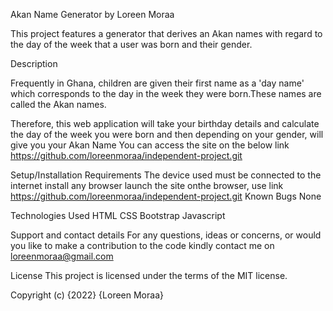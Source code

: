 Akan Name Generator by Loreen Moraa

This project features a generator that derives an Akan names with regard to the day of the week that a user was born and their gender.

Description

Frequently in Ghana, children are given their first name as a 'day name' which corresponds to the day in the week they were born.These names are called the Akan names.

Therefore, this web application will take your birthday details and calculate the day of the week you were born and then depending on your gender, will give you your Akan Name
You can access the site on the below link https://github.com/loreenmoraa/independent-project.git

Setup/Installation Requirements
The device used must be connected to the internet
install any browser
launch the site onthe browser, use link https://github.com/loreenmoraa/independent-project.git
Known Bugs
None

Technologies Used
HTML
CSS
Bootstrap
Javascript

Support and contact details
For any questions, ideas or concerns, or would you like to make a contribution to the code kindly contact me on loreenmoraa@gmail.com

License
This project is licensed under the terms of the MIT license.

Copyright (c) {2022} {Loreen Moraa}
